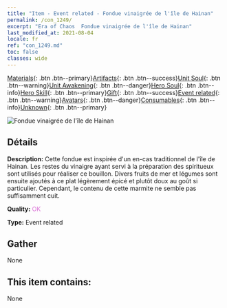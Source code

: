 ```yaml
---
title: "Item - Event related - Fondue vinaigrée de l'île de Hainan"
permalink: /con_1249/
excerpt: "Era of Chaos  Fondue vinaigrée de l'île de Hainan"
last_modified_at: 2021-08-04
locale: fr
ref: "con_1249.md"
toc: false
classes: wide
---
```

 [Materials](/ItemsFR/){: .btn .btn--primary}[Artifacts](/ItemsFR/Artifacts/){: .btn .btn--success}[Unit Soul](/ItemsFR/UnitSoul/){: .btn .btn--warning}[Unit Awakening](/ItemsFR/UnitAwakening/){: .btn .btn--danger}[Hero Soul](/ItemsFR/HeroSoul/){: .btn .btn--info}[Hero Skill](/ItemsFR/HeroSkill/){: .btn .btn--primary}[Gift](/ItemsFR/Gift/){: .btn .btn--success}[Event related](/ItemsFR/Events/){: .btn .btn--warning}[Avatars](/ItemsFR/Avatars/){: .btn .btn--danger}[Consumables](/ItemsFR/Consumables/){: .btn .btn--info}[Unknown](/ItemsFR/Unknown/){: .btn .btn--primary}

 ![Fondue vinaigrée de l'île de Hainan](/images/t/i_81532331.png)

## Détails
 **Description:** Cette fondue est inspirée d'un en-cas traditionnel de l'île de Hainan. Les restes du vinaigre ayant servi à la préparation des spiritueux sont utilisés pour réaliser ce bouillon. Divers fruits de mer et légumes sont ensuite ajoutés à ce plat légèrement épicé et plutôt doux au goût si particulier. Cependant, le contenu de cette marmite ne semble pas suffisamment cuit.

 **Quality:** <span style="color: #DA70D6">OK</span>

 **Type:** Event related

## Gather

  None

## This item contains:

  None

